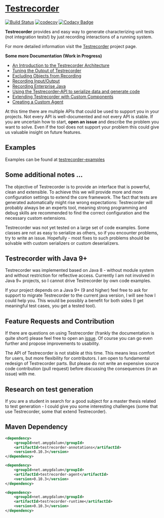 [Testrecorder](http://testrecorder.amygdalum.net/)
============
[![Build Status](https://travis-ci.org/almondtools/testrecorder.svg?branch=master)](https://travis-ci.org/almondtools/testrecorder)
[![codecov](https://codecov.io/gh/almondtools/testrecorder/branch/master/graph/badge.svg)](https://codecov.io/gh/almondtools/testrecorder)
[![Codacy Badge](https://api.codacy.com/project/badge/Grade/b988e1773ef042c5be578b49c8a432a0)](https://www.codacy.com/project/almondtools/testrecorder/dashboard?utm_source=github.com&utm_medium=referral&utm_content=almondtools/testrecorder&utm_campaign=Badge_Grade_Dashboard)

__Testrecorder__ provides and easy way to generate characterizing unit tests (not integration tests!) by just recording interactions of a running system.

For more detailed information visit the [Testrecorder](http://testrecorder.amygdalum.net/) project page.

__Some more Documentation (Work in Progress)__

* [An Introduction to the Testrecorder Architecture](doc/Architecture.md)
* [Tuning the Output of Testrecorder](doc/TuningOutput.md)
* [Excluding Objects from Recording](doc/ExcludingObjects.md)
* [Recording Input/Output](doc/RecordingIO.md)
* [Recording Enterprise Java](doc/RecordingEE.md)
* [Using the Testrecorder-API to serialize data and generate code](doc/API.md)
* [Extending Testrecorder with Custom Components](doc/Extending.md)
* [Creating a Custom Agent](doc/CreatingCustomAgents.md) 

At this time there are multiple APIs that could be used to support you in your projects. Not every API is well-documented and not every API is stable. If you are uncertain how to start, __open an issue__ and describe the problem you want to solve. Even if the tool does not support your problem this could give us valuable insight on future features.   

Examples
--------
Examples can be found at [testrecorder-examples](https://github.com/almondtools/testrecorder-examples)

Some additional notes ...
-------------------------
The objective of Testrecorder is to provide an interface that is powerful, clean and extensible. To achieve this we will provide more and more configuration settings to extend the core framework. The fact that tests are generated automatically might rise wrong expectations: Testrecorder will probably always be an experts tool, meaning strong programming and debug skills are recommended to find the correct configuration and the necessary custom extensions.

Testrecorder was not yet tested on a large set of code examples. Some classes are not as easy to serialize as others, so if you encounter problems, try to write an issue. Hopefully - most fixes to such problems should be solvable with custom serializers or custom deserializers.

Testrecorder with Java 9+
-------------------------
Testrecorder was implemented based on Java 8 - without module system and without restriction for reflective access. Currently I am not involved in Java 9+ projects, so I cannot drive Testrecorder by own code examples.

If your project depends on a Java 9+ (9 and higher) feel free to ask for support to migrate Testrecorder to the current java version, I will see how I could help you. This would be possibly a benefit for both sides (I get meaningful test cases, you get a tested tool).

Feature Requests and Contribution
---------------------------------
If there are questions on using Testrecorder (frankly the documentation is quite short) please feel free to open an [issue](https://github.com/almondtools/testrecorder/issues). Of course you can go even further and propose improvements to usability.

The API of Testrecorder is not stable at this time. This means less comfort for users, but more flexibility for contributors. I am open to fundamental redesign of Testrecorder parts. But please do not write an expensive source code contribution (pull request) before discussing the consequences (in an issue) with me. 

Research on test generation
---------------------------
If you are a student in search for a good subject for a master thesis related to test generation - I could give you some interesting challenges (some that use Testrecorder, some that extend Testrecorder).

Maven Dependency
----------------

```xml
<dependency>
    <groupId>net.amygdalum</groupId>
    <artifactId>testrecorder-annotations</artifactId>
    <version>0.10.3</version>
</dependency>
```

```xml
<dependency>
    <groupId>net.amygdalum</groupId>
    <artifactId>testrecorder-agent</artifactId>
    <version>0.10.3</version>
</dependency>
```

```xml
<dependency>
    <groupId>net.amygdalum</groupId>
    <artifactId>testrecorder-runtime</artifactId>
    <version>0.10.3</version>
</dependency>
```